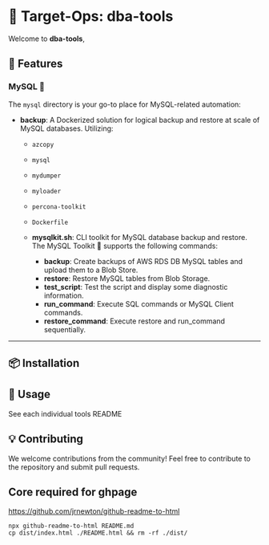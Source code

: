# 🚀 Target-Ops: dba-tools

Welcome to **dba-tools**,

## 🌟 Features

### MySQL 🐬
The `mysql` directory is your go-to place for MySQL-related automation:

- **backup**: A Dockerized solution for logical backup and restore at scale of MySQL databases. Utilizing:
  - `azcopy`
  - `mysql`
  - `mydumper`
  - `myloader`
  - `percona-toolkit`
  - `Dockerfile`
  
  - **mysqlkit.sh**: CLI toolkit for MySQL database backup and restore. The MySQL Toolkit 🚀 supports the following commands:
    - **backup**: Create backups of AWS RDS DB MySQL tables and upload them to a Blob Store.
    - **restore**: Restore MySQL tables from Blob Storage.
    - **test_script**: Test the script and display some diagnostic information.
    - **run_command**: Execute SQL commands or MySQL Client commands.
    - **restore_command**: Execute restore and run_command sequentially.

---

## 📦 Installation


## 🚀 Usage
See each individual tools README

## 💡 Contributing
We welcome contributions from the community! Feel free to contribute to the repository and submit pull requests.

## Core required for ghpage
https://github.com/jrnewton/github-readme-to-html 
```
npx github-readme-to-html README.md
cp dist/index.html ./README.html && rm -rf ./dist/
```

